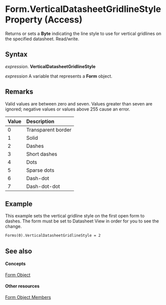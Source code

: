 
# Form.VerticalDatasheetGridlineStyle Property (Access)

Returns or sets a  **Byte** indicating the line style to use for vertical gridlines on the specified datasheet. Read/write.


## Syntax

 _expression_. **VerticalDatasheetGridlineStyle**

 _expression_ A variable that represents a **Form** object.


## Remarks

Valid values are between zero and seven. Values greater than seven are ignored; negative values or values above 255 cause an error.



|**Value**|**Description**|
|:-----|:-----|
|0|Transparent border|
|1|Solid|
|2|Dashes|
|3|Short dashes|
|4|Dots|
|5|Sparse dots|
|6|Dash-dot|
|7|Dash-dot-dot|

## Example

This example sets the vertical gridline style on the first open form to dashes. The form must be set to Datasheet View in order for you to see the change.


```vb
Forms(0).VerticalDatasheetGridlineStyle = 2 

```


## See also


#### Concepts


[Form Object](72ef9219-142b-b690-b696-3eba9a5d4522.md)
#### Other resources


[Form Object Members](e1976b58-28ca-8f76-cdf3-6732cb06ce6c.md)
